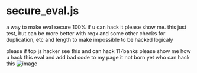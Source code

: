 # secure_eval.js
a way to make eval secure 100% if u can hack it please show me.
this just test, but can be more better with regx and some other checks for duplication, etc and length to make impossible to be hacked logicaly

please if top js hacker see this and can hack 117banks please show me how u hack this eval and add bad code to my page it not born yet who can hack this
![image](https://user-images.githubusercontent.com/55125302/158541411-09469c0e-852a-47ba-b51b-92d2b75df08f.png)
